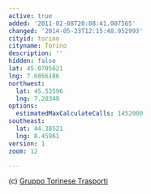 ```yaml
---
active: true
added: '2011-02-08T20:08:41.007565'
changed: '2014-05-23T12:15:48.952993'
cityid: torino
cityname: Torino
description: ''
hidden: false
lat: 45.0705621
lng: 7.6866186
northwest:
  lat: 45.53596
  lng: 7.20349
options:
  estimatedMaxCalculateCalls: 1452000
southeast:
  lat: 44.38521
  lng: 8.45961
version: 1
zoom: 12

---
```


(c) [Gruppo Torinese Trasporti](http://www.gtt.to.it/)
